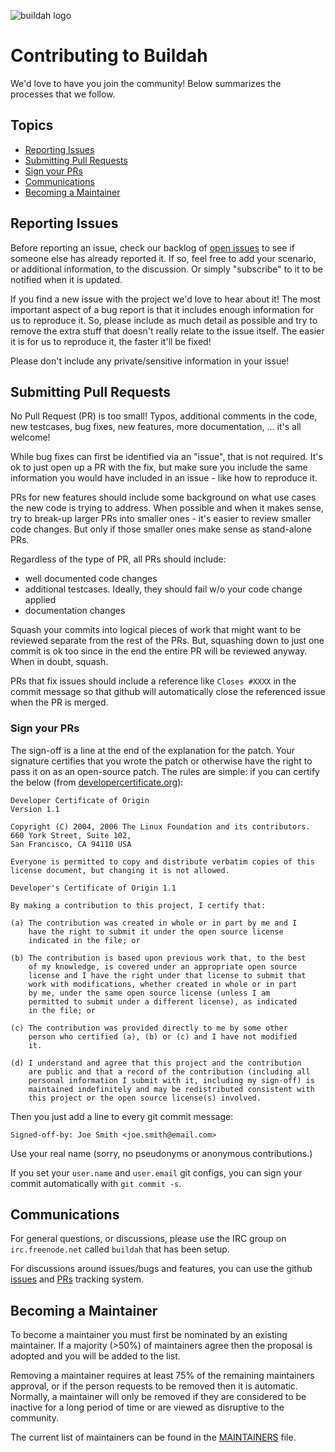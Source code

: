 ![buildah logo](https://cdn.rawgit.com/projectatomic/buildah/master/logos/buildah-logo_large.png)

# Contributing to Buildah

We'd love to have you join the community! Below summarizes the processes
that we follow.

## Topics

* [Reporting Issues](#reporting-issues)
* [Submitting Pull Requests](#submitting-pull-requests)
* [Sign your PRs](#sign-your-prs)
* [Communications](#communications)
* [Becoming a Maintainer](#becoming-a-maintainer)

## Reporting Issues

Before reporting an issue, check our backlog of
[open issues](https://github.com/projectatomic/buildah/issues)
to see if someone else has already reported it. If so, feel free to add
your scenario, or additional information, to the discussion. Or simply
"subscribe" to it to be notified when it is updated.

If you find a new issue with the project we'd love to hear about it! The most
important aspect of a bug report is that it includes enough information for
us to reproduce it. So, please include as much detail as possible and try
to remove the extra stuff that doesn't really relate to the issue itself.
The easier it is for us to reproduce it, the faster it'll be fixed!

Please don't include any private/sensitive information in your issue!

## Submitting Pull Requests

No Pull Request (PR) is too small! Typos, additional comments in the code,
new testcases, bug fixes, new features, more documentation, ... it's all
welcome!

While bug fixes can first be identified via an "issue", that is not required.
It's ok to just open up a PR with the fix, but make sure you include the same
information you would have included in an issue - like how to reproduce it.

PRs for new features should include some background on what use cases the
new code is trying to address. When possible and when it makes sense, try to break-up
larger PRs into smaller ones - it's easier to review smaller
code changes. But only if those smaller ones make sense as stand-alone PRs.

Regardless of the type of PR, all PRs should include:
* well documented code changes
* additional testcases. Ideally, they should fail w/o your code change applied
* documentation changes

Squash your commits into logical pieces of work that might want to be reviewed
separate from the rest of the PRs. But, squashing down to just one commit is ok
too since in the end the entire PR will be reviewed anyway. When in doubt,
squash.

PRs that fix issues should include a reference like `Closes #XXXX` in the
commit message so that github will automatically close the referenced issue
when the PR is merged.

<!--
All PRs require at least two LGTMs (Looks Good To Me) from maintainers.
-->

### Sign your PRs

The sign-off is a line at the end of the explanation for the patch. Your
signature certifies that you wrote the patch or otherwise have the right to pass
it on as an open-source patch. The rules are simple: if you can certify
the below (from [developercertificate.org](http://developercertificate.org/)):

```
Developer Certificate of Origin
Version 1.1

Copyright (C) 2004, 2006 The Linux Foundation and its contributors.
660 York Street, Suite 102,
San Francisco, CA 94110 USA

Everyone is permitted to copy and distribute verbatim copies of this
license document, but changing it is not allowed.

Developer's Certificate of Origin 1.1

By making a contribution to this project, I certify that:

(a) The contribution was created in whole or in part by me and I
    have the right to submit it under the open source license
    indicated in the file; or

(b) The contribution is based upon previous work that, to the best
    of my knowledge, is covered under an appropriate open source
    license and I have the right under that license to submit that
    work with modifications, whether created in whole or in part
    by me, under the same open source license (unless I am
    permitted to submit under a different license), as indicated
    in the file; or

(c) The contribution was provided directly to me by some other
    person who certified (a), (b) or (c) and I have not modified
    it.

(d) I understand and agree that this project and the contribution
    are public and that a record of the contribution (including all
    personal information I submit with it, including my sign-off) is
    maintained indefinitely and may be redistributed consistent with
    this project or the open source license(s) involved.
```

Then you just add a line to every git commit message:

    Signed-off-by: Joe Smith <joe.smith@email.com>

Use your real name (sorry, no pseudonyms or anonymous contributions.)

If you set your `user.name` and `user.email` git configs, you can sign your
commit automatically with `git commit -s`.

## Communications

For general questions, or discussions, please use the
IRC group on `irc.freenode.net` called `buildah`
that has been setup.

For discussions around issues/bugs and features, you can use the github
[issues](https://github.com/projectatomic/buildah/issues)
and
[PRs](https://github.com/projectatomic/buildah/pulls)
tracking system.

## Becoming a Maintainer

To become a maintainer you must first be nominated by an existing maintainer.
If a majority (>50%) of maintainers agree then the proposal is adopted and
you will be added to the list.

Removing a maintainer requires at least 75% of the remaining maintainers
approval, or if the person requests to be removed then it is automatic.
Normally, a maintainer will only be removed if they are considered to be
inactive for a long period of time or are viewed as disruptive to the community.

The current list of maintainers can be found in the
[MAINTAINERS](MAINTAINERS) file.
